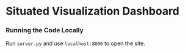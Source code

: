 # Situated Visualization Dashboard

### Running the Code Locally
Run `server.py` and use `localhost:8000` to open the site. 
